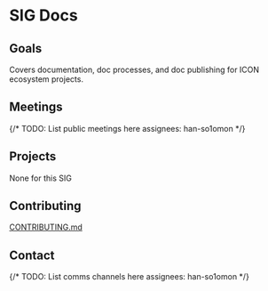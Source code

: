 
# SIG Docs

## Goals

Covers documentation, doc processes, and doc publishing for ICON ecosystem projects.

## Meetings

{/* TODO: List public meetings here assignees: han-so1omon */}

## Projects

None for this SIG

## Contributing

[CONTRIBUTING.md](../../CONTRIBUTING.md)

## Contact

{/* 
  TODO: List comms channels here
  assignees: han-so1omon
*/}
